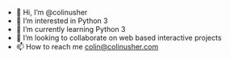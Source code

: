 - 👋 Hi, I’m @colinusher
- 👀 I’m interested in Python 3
- 🌱 I’m currently learning Python 3
- 💞️ I’m looking to collaborate on web based interactive projects
- 📫 How to reach me colin@colinusher.com

<!---
colinusher/colinusher is a ✨ special ✨ repository because its `README.md` (this file) appears on your GitHub profile.
You can click the Preview link to take a look at your changes.
--->
